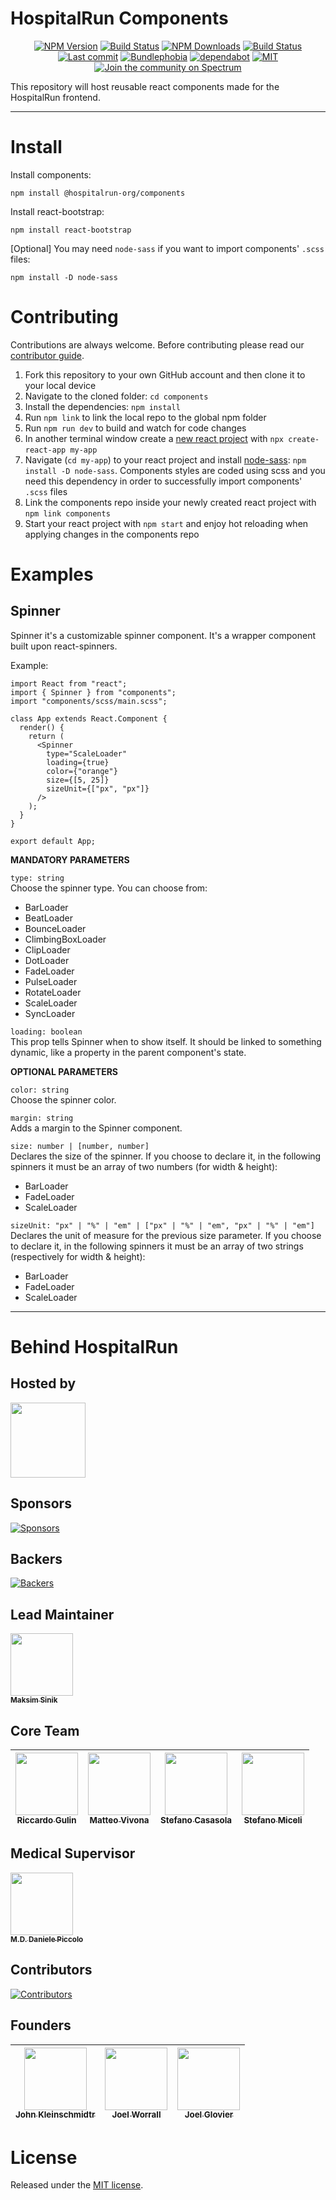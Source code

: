# HospitalRun Components

<div align="center">

[![NPM Version](https://badgen.net/npm/v/@hospitalrun-org/components)](https://www.npmjs.com/package/@hospitalrun-org/components) [![Build Status](https://travis-ci.com/HospitalRun/components.svg?branch=master)](https://travis-ci.com/HospitalRun/components) [![NPM Downloads](https://badgen.net/npm/dt/@hospitalrun-org/components)](https://www.npmjs.com/package/@hospitalrun-org/components)
[![Build Status](https://dev.azure.com/HospitalRun/components/_apis/build/status/HospitalRun.components?branchName=master)](https://dev.azure.com/HospitalRun/components/_build/latest?definitionId=1&branchName=master)
[![Last commit](https://badgen.net/github/last-commit/hospitalrun/components)](https://github.com/HospitalRun/components/commits/master) [![Bundlephobia](https://badgen.net/bundlephobia/min/@hospitalrun-org/components)](https://bundlephobia.com/result?p=@hospitalrun-org/components) [![dependabot](https://badgen.net/dependabot/dependabot/dependabot-core/?icon=dependabot)](https://github.com/HospitalRun/components)  [![MIT](https://badgen.net/github/license/HospitalRun/components)](https://github.com/HospitalRun/components/blob/master/LICENSE) [![Join the community on Spectrum](https://withspectrum.github.io/badge/badge.svg)](https://spectrum.chat/hospitalrun)

</div>

This repository will host reusable react components made for the HospitalRun frontend.

---

# Install

Install components:
```
npm install @hospitalrun-org/components
```

Install react-bootstrap:
```
npm install react-bootstrap
```

[Optional] You may need `node-sass` if you want to import components' `.scss` files:
```
npm install -D node-sass
```

# Contributing

Contributions are always welcome. Before contributing please read our [contributor guide](https://github.com/HospitalRun/components/blob/WIP-updates-readme/.github/CONTRIBUTING.md).

1. Fork this repository to your own GitHub account and then clone it to your local device
2. Navigate to the cloned folder: `cd components`
3. Install the dependencies: `npm install`
4. Run `npm link` to link the local repo to the global npm folder
5. Run `npm run dev` to build and watch for code changes
6. In another terminal window create a [new react project](https://reactjs.org/docs/create-a-new-react-app.html#create-react-app) with `npx create-react-app my-app`‌
7. Navigate (`cd my-app`) to your react project and install [node-sass](https://www.npmjs.com/package/node-sass): `npm install -D node-sass`. Components styles are coded using scss and you need this dependency in order to successfully import components' `.scss` files
8. Link the components repo inside your newly created react project with `npm link components`
9. Start your react project with `npm start` and enjoy hot reloading when applying changes in the components repo

# Examples

## Spinner

Spinner it's a customizable spinner component. It's a wrapper component built upon react-spinners.

Example:

```
import React from "react";
import { Spinner } from "components";
import "components/scss/main.scss";

class App extends React.Component {
  render() {
    return (
      <Spinner
        type="ScaleLoader"
        loading={true}
        color={"orange"}
        size={[5, 25]}
        sizeUnit={["px", "px"]}
      />
    );
  }
}

export default App;

```

**MANDATORY PARAMETERS**

`type: string`  
Choose the spinner type. You can choose from:


* BarLoader 
* BeatLoader 
* BounceLoader 
* ClimbingBoxLoader 
* ClipLoader 
* DotLoader 
* FadeLoader 
* PulseLoader 
* RotateLoader 
* ScaleLoader 
* SyncLoader 


`loading: boolean`  
This prop tells Spinner when to show itself. It should be linked to something dynamic, like a property in the parent component's state.


**OPTIONAL PARAMETERS**

`color: string`  
Choose the spinner color.


`margin: string`  
Adds a margin to the Spinner component.


`size: number | [number, number]`  
Declares the size of the spinner. If you choose to declare it, in the following spinners it must be an array of two numbers (for width & height):

* BarLoader 
* FadeLoader 
* ScaleLoader 


`sizeUnit: "px" | "%" | "em" | ["px" | "%" | "em", "px" | "%" | "em"]`  
Declares the unit of measure for the previous size parameter. If you choose to declare it, in the following spinners it must be an array of two strings (respectively for width & height):

* BarLoader 
* FadeLoader 
* ScaleLoader 

<hr />

# Behind HospitalRun

## Hosted by

[<img src="https://github.com/openjs-foundation/cross-project-council/blob/master/logos/openjsf-color.png?raw=true" width="120px;"/>](https://openjsf.org/projects/#atlarge)

## Sponsors

[![Sponsors](https://opencollective.com/hospitalrun/sponsors.svg?width=890)](https://opencollective.com/hospitalrun/contribute/sponsors-336/checkout) 

## Backers

[![Backers](https://opencollective.com/hospitalrun/backers.svg?width=890)](https://opencollective.com/hospitalrun/contribute/backers-335/checkout) 

## Lead Maintainer
[<img src="https://avatars2.githubusercontent.com/u/1620916?s=460&v=4" width="100px;"/><br /><sub><b>Maksim Sinik</b></sub>](https://github.com/fox1t)<br />

## Core Team

|[<img src="https://avatars1.githubusercontent.com/u/25009192?s=460&v=4" width="100px;"/><br /><sub><b>Riccardo Gulin</b></sub>](https://github.com/bazuzu666)  | [<img src="https://avatars0.githubusercontent.com/u/6388707?s=460&v=4" width="100px;"/><br /><sub><b>Matteo Vivona</b></sub>](https://github.com/tehKapa)  |  [<img src="https://avatars3.githubusercontent.com/u/25089405?s=460&v=4" width="100px;"/><br /><sub><b>Stefano Casasola</b></sub>](https://github.com/irvelervel) | [<img src="https://avatars1.githubusercontent.com/u/26657904?s=460&v=4" width="100px;"/><br /><sub><b>Stefano Miceli</b></sub>](https://github.com/StefanoMiC) |
|---|---|---|---|


## Medical Supervisor 

[<img src="https://avatars2.githubusercontent.com/u/24660474?s=460&v=4" width="100px;"/><br /><sub><b>M.D. Daniele Piccolo</b></sub>](https://it.linkedin.com/in/danielepiccolo)<br />

## Contributors

[![Contributors](https://opencollective.com/hospitalrun/contributors.svg?width=960&button=false)](https://github.com/HospitalRun/hospitalrun-frontend/graphs/contributors) 

## Founders

<!-- prettier-ignore -->
| [<img src="https://avatars0.githubusercontent.com/u/609052?s=460&v=4" width="100px;"/><br /><sub><b>John Kleinschmidtr</b></sub>](https://github.com/jkleinsc) | [<img src="https://avatars0.githubusercontent.com/u/929261?s=400&v=4" width="100px;"/><br /><sub><b>Joel Worrall</b></sub>](https://github.com/tangollama)  | [<img src="https://avatars0.githubusercontent.com/u/1319791?s=460&v=4" width="100px;"/><br /><sub><b>Joel Glovier</b></sub>](https://github.com/jglovier)  |
|---|---|---|

# License

Released under the [MIT license](LICENSE).
